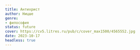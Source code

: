 ```yaml
---
title: Антихрист
author: Ницше
genre:
- философия
status: future
cover: https://cv5.litres.ru/pub/c/cover_max1500/4565552.jpg
date: 2023-10-17
headless: true
---
```


